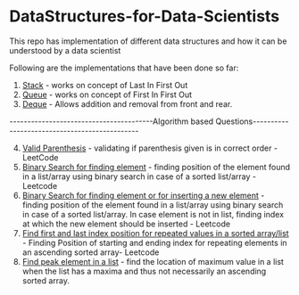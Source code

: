 # DataStructures-for-Data-Scientists
This repo has implementation of different data structures and how it can be understood by a data scientist

Following are the implementations that have been done so far:
1.  [Stack](https://github.com/vedpd/DataStructures-for-Data-Scientists/blob/main/Stacks_Implementation.ipynb) - works on concept of Last In First Out
2.  [Queue](https://github.com/vedpd/DataStructures-for-Data-Scientists/blob/main/Queue_Implementation.ipynb) - works on concept of First In First Out
3.  [Deque](https://github.com/vedpd/DataStructures-for-Data-Scientists/blob/main/Deque_Implementation.ipynb) - Allows addition and removal from front and rear.

----------------------------------------Algorithm based Questions----------------------------------------------

4.  [Valid Parenthesis](https://github.com/vedpd/DataStructures-for-Data-Scientists/blob/main/Valid_Parenthesis.ipynb) - validating if parenthesis given is in correct order - LeetCode
5. [Binary Search for finding element](https://github.com/vedpd/DataStructures-for-Data-Scientists/blob/main/Binary_Search.ipynb) - finding position of the element found in a list/array using binary search in case of a sorted list/array - Leetcode
6. [Binary Search for finding element or for inserting a new element](https://github.com/vedpd/DataStructures-for-Data-Scientists/blob/main/BinarySearchInsert_LeetCode.ipynb) - finding position of the element found in a list/array using binary search in case of a sorted list/array. In case element is not in list, finding index at which the new element should be inserted - Leetcode
7. [Find first and last index position for repeated values in a sorted array/list](https://github.com/vedpd/DataStructures-for-Data-Scientists/blob/main/FindFirst_Last_SortedArray.ipynb) - Finding Position of starting and ending index for repeating elements in an ascending sorted array- Leetcode
8. [Find peak element in a list](https://github.com/vedpd/DataStructures-for-Data-Scientists/blob/main/Find_Peak_Element.ipynb) - find the location of maximum value in a list when the list has a maxima and thus not necessarily an ascending sorted array.
